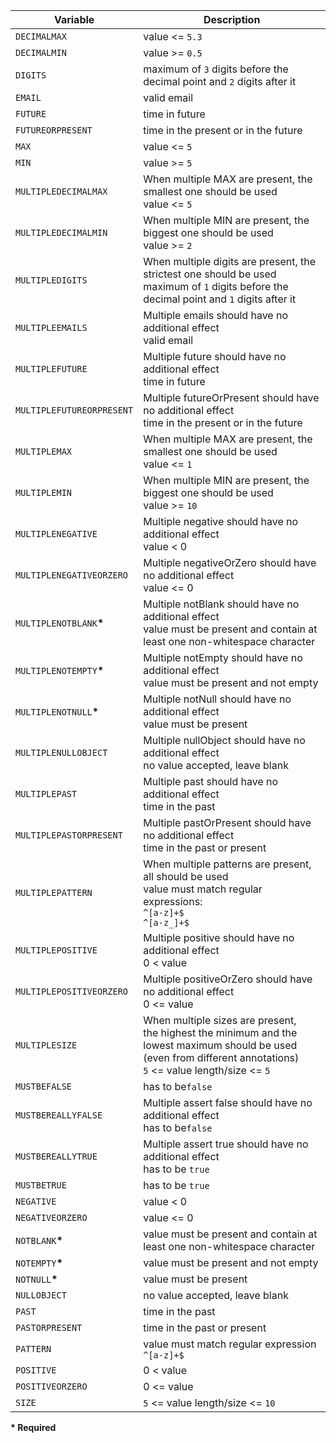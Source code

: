 | Variable | Description |
| --- | --- |
| ```DECIMALMAX``` | value <= ```5.3``` |
| ```DECIMALMIN``` | value >= ```0.5``` |
| ```DIGITS``` | maximum of ```3``` digits before the decimal point and ```2``` digits after it |
| ```EMAIL``` | valid email |
| ```FUTURE``` | time in future |
| ```FUTUREORPRESENT``` | time in the present or in the future |
| ```MAX``` | value <= ```5``` |
| ```MIN``` | value >= ```5``` |
| ```MULTIPLEDECIMALMAX``` | When multiple MAX are present, the smallest one should be used<br>value <= ```5``` |
| ```MULTIPLEDECIMALMIN``` | When multiple MIN are present, the biggest one should be used<br>value >= ```2``` |
| ```MULTIPLEDIGITS``` | When multiple digits are present, the strictest one should be used<br>maximum of ```1``` digits before the decimal point and ```1``` digits after it |
| ```MULTIPLEEMAILS``` | Multiple emails should have no additional effect<br>valid email |
| ```MULTIPLEFUTURE``` | Multiple future should have no additional effect<br>time in future |
| ```MULTIPLEFUTUREORPRESENT``` | Multiple futureOrPresent should have no additional effect<br>time in the present or in the future |
| ```MULTIPLEMAX``` | When multiple MAX are present, the smallest one should be used<br>value <= ```1``` |
| ```MULTIPLEMIN``` | When multiple MIN are present, the biggest one should be used<br>value >= ```10``` |
| ```MULTIPLENEGATIVE``` | Multiple negative should have no additional effect<br>value < 0 |
| ```MULTIPLENEGATIVEORZERO``` | Multiple negativeOrZero should have no additional effect<br>value <= 0 |
| ```MULTIPLENOTBLANK```**\*** | Multiple notBlank should have no additional effect<br>value must be present and contain at least one non-whitespace character |
| ```MULTIPLENOTEMPTY```**\*** | Multiple notEmpty should have no additional effect<br>value must be present and not empty |
| ```MULTIPLENOTNULL```**\*** | Multiple notNull should have no additional effect<br>value must be present |
| ```MULTIPLENULLOBJECT``` | Multiple nullObject should have no additional effect<br>no value accepted, leave blank |
| ```MULTIPLEPAST``` | Multiple past should have no additional effect<br>time in the past |
| ```MULTIPLEPASTORPRESENT``` | Multiple pastOrPresent should have no additional effect<br>time in the past or present |
| ```MULTIPLEPATTERN``` | When multiple patterns are present, all should be used<br>value must match regular expressions:<br>```^[a-z]+$```<br>```^[a-z_]+$``` |
| ```MULTIPLEPOSITIVE``` | Multiple positive should have no additional effect<br>0 < value |
| ```MULTIPLEPOSITIVEORZERO``` | Multiple positiveOrZero should have no additional effect<br>0 <= value |
| ```MULTIPLESIZE``` | When multiple sizes are present,<br>the highest the minimum and the lowest maximum should be used (even from different annotations)<br>```5``` <= value length/size <= ```5``` |
| ```MUSTBEFALSE``` | has to be```false``` |
| ```MUSTBEREALLYFALSE``` | Multiple assert false should have no additional effect<br>has to be```false``` |
| ```MUSTBEREALLYTRUE``` | Multiple assert true should have no additional effect<br>has to be ```true``` |
| ```MUSTBETRUE``` | has to be ```true``` |
| ```NEGATIVE``` | value < 0 |
| ```NEGATIVEORZERO``` | value <= 0 |
| ```NOTBLANK```**\*** | value must be present and contain at least one non-whitespace character |
| ```NOTEMPTY```**\*** | value must be present and not empty |
| ```NOTNULL```**\*** | value must be present |
| ```NULLOBJECT``` | no value accepted, leave blank |
| ```PAST``` | time in the past |
| ```PASTORPRESENT``` | time in the past or present |
| ```PATTERN``` | value must match regular expression ```^[a-z]+$``` |
| ```POSITIVE``` | 0 < value |
| ```POSITIVEORZERO``` | 0 <= value |
| ```SIZE``` | ```5``` <= value length/size <= ```10``` |

**\* Required**
